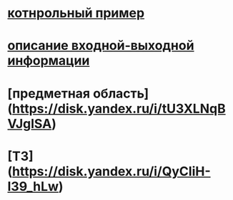 # [котнрольный пример](https://disk.yandex.ru/i/S2umxyIS-eKpKg)
# [описание входной-выходной информации](https://disk.yandex.ru/i/YKjs_qyGbCvGbg)
# [предметная область] (https://disk.yandex.ru/i/tU3XLNqBVJglSA)
# [ТЗ] (https://disk.yandex.ru/i/QyCliH-I39_hLw)
